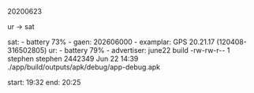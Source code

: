 
20200623

ur -> sat

sat:
    - battery 73%
    - gaen: 202606000
    - examplar: GPS 20.21.17 (120408-316502805) 
ur:
    - battery 79%
    - advertiser: june22 build
        -rw-rw-r-- 1 stephen stephen 2442349 Jun 22 14:39 ./app/build/outputs/apk/debug/app-debug.apk

start: 19:32
end: 20:25


